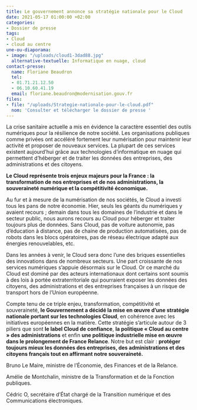 ```yaml
---
title: Le gouvernement annonce sa stratégie nationale pour le Cloud
date: 2021-05-17 01:00:00 +02:00
categories:
- Dossier de presse
tags:
- Cloud
- cloud au centre
une-ou-diaporama:
- image: "/uploads/cloud1-3dad88.jpg"
  alternative-textuelle: Informatique en nuage, cloud
contact-presse:
  name: Floriane Beaudron
  tel:
  - 01.71.21.12.50
  - 06.10.60.41.19
  email: floriane.beaudron@modernisation.gouv.fr
files:
- file: "/uploads/Strategie-nationale-pour-le-cloud.pdf"
  nom: 'Consulter et télécharger le dossier de presse '
---
```


La crise sanitaire actuelle a mis en évidence la caractère essentiel des outils numériques pour la résilience de notre société. Les organisations publiques comme privées ont accéléré fortement leur numérisation pour maintenir leur activité et proposer de nouveaux services. La plupart de ces services existent aujourd’hui grâce aux technologies d’informatique en nuage qui permettent d’héberger et de traiter les données des entreprises, des administrations et des citoyens. 

**Le Cloud représente trois enjeux majeurs pour la France : la transformation de nos entreprises et de nos administrations, la souveraineté numérique et la compétitivité économique.**

Au fur et à mesure de la numérisation de nos sociétés, le Cloud a investi tous les pans de notre économie. Hier, seuls les géants du numériques y avaient recours ; demain dans tous les domaines de l’industrie et dans le secteur public, nous aurons recours au Cloud pour héberger et traiter toujours plus de données. Sans Cloud, pas de voiture autonomie, pas d’éducation à distance, pas de chaine de production automatisées, pas de robots dans les blocs opératoires, pas de réseau électrique adapté aux énergies renouvelables, etc. 

Dans les années à venir, le Cloud sera donc l’une des briques essentielles des innovations dans de nombreux secteurs. Une part croissante de nos services numériques s’appuie désormais sur le Cloud. Or ce marché du Cloud est dominé par des acteurs internationaux dont certains sont soumis à des lois à portée extraterritoriale qui pourraient exposer les données des citoyens, des administrations et des entreprises françaises à un risque de transport hors de l’Union européenne.

Compte tenu de ce triple enjeu, transformation, compétitivité et souveraineté, **le Gouvernement a décidé la mise en œuvre d’une stratégie nationale portant sur les technologies Cloud**, en cohérence avec les initiatives européennes en la matière. 
Cette stratégie s’articule autour de 3 piliers que sont **le label Cloud de confiance**, **la politique « Cloud au centre » des administrations** et enfin **une politique industrielle mise en œuvre dans le prolongement de France Relance**. 
Notre but est clair : **protéger toujours mieux les données des entreprises, des administrations et des citoyens français tout en affirmant notre souveraineté.**
 
 

Bruno Le Maire, ministre de l’Économie, des Finances et de la Relance.

Amélie de Montchalin, ministre de la Transformation et de la Fonction publiques.

Cédric O, secrétaire d’État chargé de la Transition numérique et des Communications électroniques.